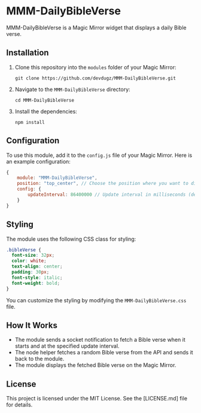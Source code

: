 # MMM-DailyBibleVerse

MMM-DailyBibleVerse is a Magic Mirror widget that displays a daily Bible verse.

## Installation

1. Clone this repository into the `modules` folder of your Magic Mirror:

    ```
    git clone https://github.com/devdugz/MMM-DailyBibleVerse.git
    ```

2. Navigate to the `MMM-DailyBibleVerse` directory:

    ```
    cd MMM-DailyBibleVerse
    ```

3. Install the dependencies:

    ```
    npm install
    ```

## Configuration

To use this module, add it to the `config.js` file of your Magic Mirror. Here is an example configuration:

```js
{
    module: "MMM-DailyBibleVerse",
    position: "top_center", // Choose the position where you want to display the verse
    config: {
        updateInterval: 86400000 // Update interval in milliseconds (default is 24 hours)
    }
}
```

## Styling

The module uses the following CSS class for styling:

```css
.bibleVerse {
  font-size: 32px;
  color: white;
  text-align: center;
  padding: 30px;
  font-style: italic;
  font-weight: bold;
}
```

You can customize the styling by modifying the `MMM-DailyBibleVerse.css` file.

## How It Works

- The module sends a socket notification to fetch a Bible verse when it starts and at the specified update interval.
- The node helper fetches a random Bible verse from the API and sends it back to the module.
- The module displays the fetched Bible verse on the Magic Mirror.

## License

This project is licensed under the MIT License. See the [LICENSE.md] file for details.
